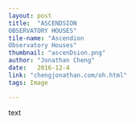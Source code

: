 ```yaml
---
layout: post
title:  "ASCENDSION
OBSERVATORY HOUSES"
tile-name: "Ascendion
Observatory Houses"
thumbnail: "ascenDsion.png"
author: "Jonathan Cheng"
date:   2016-12-4
link: "chengjonathan.com/oh.html"
tags: Image

---
```


text